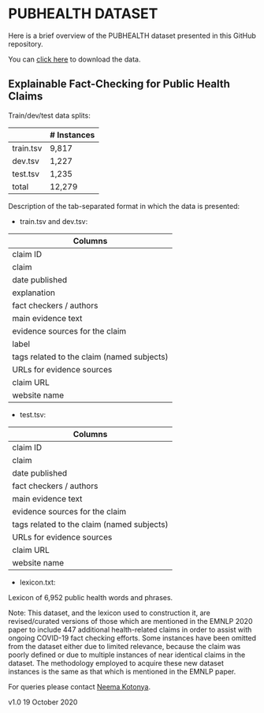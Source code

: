 # PUBHEALTH DATASET

Here is a brief overview of the PUBHEALTH dataset presented in this GitHub repository.

You can [click here](https://drive.google.com/file/d/176j0AD9W1wuCdJ5bFNhtFi-J) to download the data.

## Explainable Fact-Checking for Public Health Claims

Train/dev/test data splits:

|           |\# Instances|
| --------- | -----------|
| train.tsv |	9,817    | 
| dev.tsv   |   1,227    |
| test.tsv  |  1,235     |
| total     |  12,279	 |

Description of the tab-separated format in which the data is presented:

* train.tsv and dev.tsv:

| Columns        |  
| -------------- |
| claim ID       | 
| claim          |  
| date published |
| explanation    |
| fact checkers / authors |
| main evidence text |
| evidence sources for the claim |
| label |
| tags related to the claim (named subjects) |
| URLs for evidence sources |
| claim URL |
| website name |


* test.tsv:

| Columns        |  
| -------------- |
| claim ID       | 
| claim          |  
| date published |
| fact checkers / authors |
| main evidence text |
| evidence sources for the claim |
| tags related to the claim (named subjects) |
| URLs for evidence sources |
| claim URL |
| website name |

* lexicon.txt:

Lexicon of 6,952 public health words and phrases. 


Note: This dataset, and the lexicon used to construction it, are revised/curated versions of those which are mentioned in the EMNLP 2020 paper to include 447 additional health-related claims in order to assist with ongoing COVID-19 fact checking efforts. Some instances have been omitted from the dataset either due to limited relevance, because the claim was poorly defined or due to multiple instances of near identical claims in the dataset. The methodology employed to acquire these new dataset instances is the same as that which is mentioned in the EMNLP paper.


For queries please contact [Neema Kotonya](nk2418@ic.ac.uk).

v1.0 19 October 2020